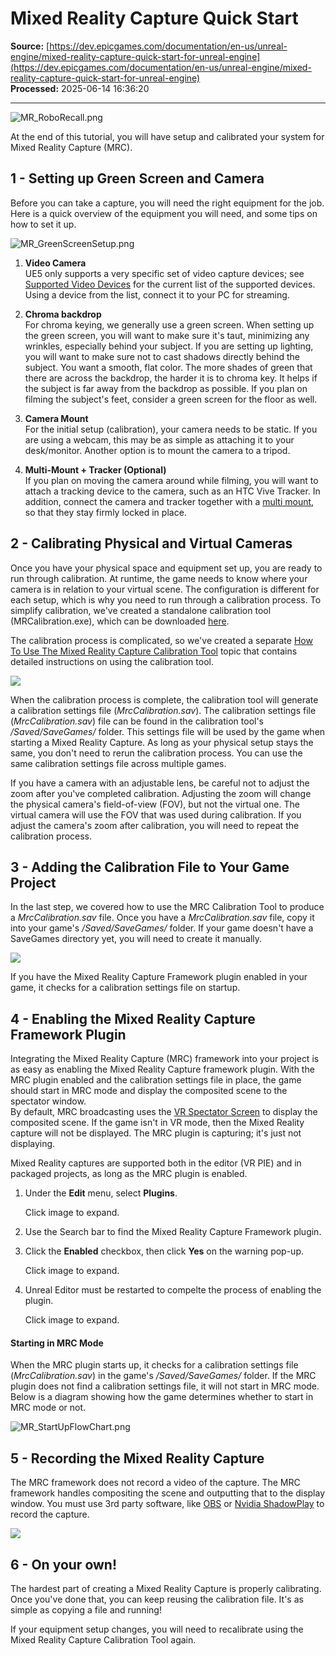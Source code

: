 # Mixed Reality Capture Quick Start

**Source:** [https://dev.epicgames.com/documentation/en-us/unreal-engine/mixed-reality-capture-quick-start-for-unreal-engine](https://dev.epicgames.com/documentation/en-us/unreal-engine/mixed-reality-capture-quick-start-for-unreal-engine)  
**Processed:** 2025-06-14 16:36:20

---

![MR_RoboRecall.png](https://d1iv7db44yhgxn.cloudfront.net/documentation/images/2f2e3ce1-4a88-4b43-8fb7-f5a062de5e25/mr_roborecall-resize714x424.png "MR_RoboRecall.png")

At the end of this tutorial, you will have setup and calibrated your system for Mixed Reality Capture (MRC).

## 1 - Setting up Green Screen and Camera

Before you can take a capture, you will need the right equipment for the job. Here is a quick overview of the equipment you will need, and some tips on how to set it up.

![](https://d1iv7db44yhgxn.cloudfront.net/documentation/images/f65d4267-1ad8-44a6-adef-a0c3fef3e2ae/mr_greenscreensetup.png "MR_GreenScreenSetup.png")

1.  **Video Camera**  
    UE5 only supports a very specific set of video capture devices; see [Supported Video Devices](/documentation/en-us/unreal-engine/supported-video-devices-for-mixed-reality-capture-in-unreal-engine) for the current list of the supported devices. Using a device from the list, connect it to your PC for streaming.
    
2.  **Chroma backdrop**  
    For chroma keying, we generally use a green screen. When setting up the green screen, you will want to make sure it's taut, minimizing any wrinkles, especially behind your subject. If you are setting up lighting, you will want to make sure not to cast shadows directly behind the subject. You want a smooth, flat color. The more shades of green that there are across the backdrop, the harder it is to chroma key. It helps if the subject is far away from the backdrop as possible. If you plan on filming the subject's feet, consider a green screen for the floor as well.
    
3.  **Camera Mount**  
    For the initial setup (calibration), your camera needs to be static. If you are using a webcam, this may be as simple as attaching it to your desk/monitor. Another option is to mount the camera to a tripod.
    
4.  **Multi-Mount + Tracker (Optional)**  
    If you plan on moving the camera around while filming, you will want to attach a tracking device to the camera, such as an HTC Vive Tracker. In addition, connect the camera and tracker together with a [multi mount](https://www.bhphotovideo.com/c/product/1062513-REG/desmond_d3d_1_stereo_camera_bracket.html), so that they stay firmly locked in place.
    

## 2 - Calibrating Physical and Virtual Cameras

Once you have your physical space and equipment set up, you are ready to run through calibration. At runtime, the game needs to know where your camera is in relation to your virtual scene. The configuration is different for each setup, which is why you need to run through a calibration process. To simplify calibration, we've created a standalone calibration tool (MRCalibration.exe), which can be downloaded [here](http://epic.gm/mrccal).

The calibration process is complicated, so we've created a separate [How To Use The Mixed Reality Capture Calibration Tool](/documentation/en-us/unreal-engine/how-to-use-the-mixed-reality-capture-calibration-tool-in-unreal-engine) topic that contains detailed instructions on using the calibration tool.

![](https://d1iv7db44yhgxn.cloudfront.net/documentation/images/5a02ae51-565c-444e-ae2b-119e214a4441/adjustingalignmentstep.gif)

When the calibration process is complete, the calibration tool will generate a calibration settings file (*MrcCalibration.sav*). The calibration settings file (*MrcCalibration.sav*) file can be found in the calibration tool's */Saved/SaveGames/* folder. This settings file will be used by the game when starting a Mixed Reality Capture. As long as your physical setup stays the same, you don't need to rerun the calibration process. You can use the same calibration settings file across multiple games.

If you have a camera with an adjustable lens, be careful not to adjust the zoom after you've completed calibration. Adjusting the zoom will change the physical camera's field-of-view (FOV), but not the virtual one. The virtual camera will use the FOV that was used during calibration. If you adjust the camera's zoom after calibration, you will need to repeat the calibration process.

## 3 - Adding the Calibration File to Your Game Project

In the last step, we covered how to use the MRC Calibration Tool to produce a *MrcCalibration.sav* file. Once you have a *MrcCalibration.sav* file, copy it into your game's */Saved/SaveGames/* folder. If your game doesn't have a SaveGames directory yet, you will need to create it manually.

![](https://d1iv7db44yhgxn.cloudfront.net/documentation/images/f2e77693-66f6-451a-83fc-80d4fd059f28/mr_applyingcalibdata.gif)

If you have the Mixed Reality Capture Framework plugin enabled in your game, it checks for a calibration settings file on startup.

## 4 - Enabling the Mixed Reality Capture Framework Plugin

Integrating the Mixed Reality Capture (MRC) framework into your project is as easy as enabling the Mixed Reality Capture framework plugin. With the MRC plugin enabled and the calibration settings file in place, the game should start in MRC mode and display the composited scene to the spectator window.  
By default, MRC broadcasting uses the [VR Spectator Screen](/documentation/en-us/unreal-engine/virtual-reality-spectator-screen-in-unreal-engine) to display the composited scene. If the game isn't in VR mode, then the Mixed Reality capture will not be displayed. The MRC plugin is capturing; it's just not displaying.

Mixed Reality captures are supported both in the editor (VR PIE) and in packaged projects, as long as the MRC plugin is enabled.

1.  Under the **Edit** menu, select **Plugins**.
    
    Click image to expand.
    
2.  Use the Search bar to find the Mixed Reality Capture Framework plugin.
3.  Click the **Enabled** checkbox, then click **Yes** on the warning pop-up.
    
    Click image to expand.
    
4.  Unreal Editor must be restarted to compelte the process of enabling the plugin.
    
    Click image to expand.
    

#### Starting in MRC Mode

When the MRC plugin starts up, it checks for a calibration settings file (*MrcCalibration.sav*) in the game's */Saved/SaveGames/* folder. If the MRC plugin does not find a calibration settings file, it will not start in MRC mode. Below is a diagram showing how the game determines whether to start in MRC mode or not.

![](https://d1iv7db44yhgxn.cloudfront.net/documentation/images/152f8d3a-01d0-4714-bba4-d4beb4eada0f/mr_startupflowchart.png "MR_StartUpFlowChart.png")

## 5 - Recording the Mixed Reality Capture

The MRC framework does not record a video of the capture. The MRC framework handles compositing the scene and outputting that to the display window. You must use 3rd party software, like [OBS](https://obsproject.com/) or [Nvidia ShadowPlay](https://www.nvidia.com/en-us/geforce/geforce-experience/shadowplay/) to record the capture.

![](https://d1iv7db44yhgxn.cloudfront.net/documentation/images/b75358e6-44e0-4aa2-bff6-1cc2c4dd986a/mr_roborecall.gif)

## 6 - On your own!

The hardest part of creating a Mixed Reality Capture is properly calibrating. Once you've done that, you can keep reusing the calibration file. It's as simple as copying a file and running!

If your equipment setup changes, you will need to recalibrate using the Mixed Reality Capture Calibration Tool again.